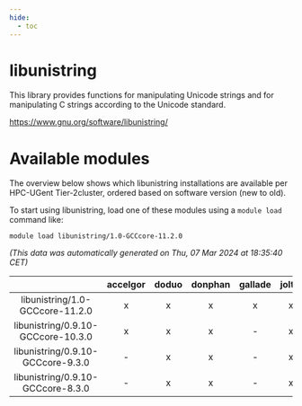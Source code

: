 ```yaml
---
hide:
  - toc
---
```


libunistring
============


This library provides functions for manipulating Unicode strings and for manipulating C strings according to the Unicode standard.

https://www.gnu.org/software/libunistring/
# Available modules


The overview below shows which libunistring installations are available per HPC-UGent Tier-2cluster, ordered based on software version (new to old).

To start using libunistring, load one of these modules using a `module load` command like:

```shell
module load libunistring/1.0-GCCcore-11.2.0
```

*(This data was automatically generated on Thu, 07 Mar 2024 at 18:35:40 CET)*  

| |accelgor|doduo|donphan|gallade|joltik|skitty|
| :---: | :---: | :---: | :---: | :---: | :---: | :---: |
|libunistring/1.0-GCCcore-11.2.0|x|x|x|x|x|x|
|libunistring/0.9.10-GCCcore-10.3.0|x|x|x|-|x|x|
|libunistring/0.9.10-GCCcore-9.3.0|-|x|x|-|x|x|
|libunistring/0.9.10-GCCcore-8.3.0|-|x|x|-|x|x|
